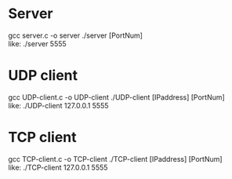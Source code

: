 # Server
gcc server.c -o server 
./server [PortNum]  
like: ./server 5555 

# UDP client
gcc UDP-client.c -o UDP-client 
./UDP-client [IPaddress] [PortNum]  
like: ./UDP-client 127.0.0.1 5555

# TCP client
gcc TCP-client.c -o TCP-client 
./TCP-client [IPaddress] [PortNum]  
like: ./TCP-client 127.0.0.1 5555
